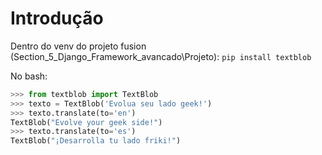 # Introdução

Dentro do venv do projeto fusion (Section_5_Django_Framework_avancado\Projeto):
`pip install textblob`

No bash:

```python
>>> from textblob import TextBlob
>>> texto = TextBlob('Evolua seu lado geek!')
>>> texto.translate(to='en')
TextBlob("Evolve your geek side!")
>>> texto.translate(to='es') 
TextBlob("¡Desarrolla tu lado friki!")


```